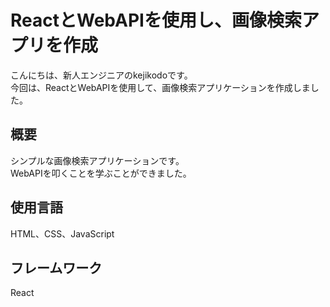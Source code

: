 # ReactとWebAPIを使用し、画像検索アプリを作成
こんにちは、新人エンジニアのkejikodoです。           
今回は、ReactとWebAPIを使用して、画像検索アプリケーションを作成しました。

## 概要
シンプルな画像検索アプリケーションです。      
WebAPIを叩くことを学ぶことができました。

## 使用言語
HTML、CSS、JavaScript       

## フレームワーク
React
